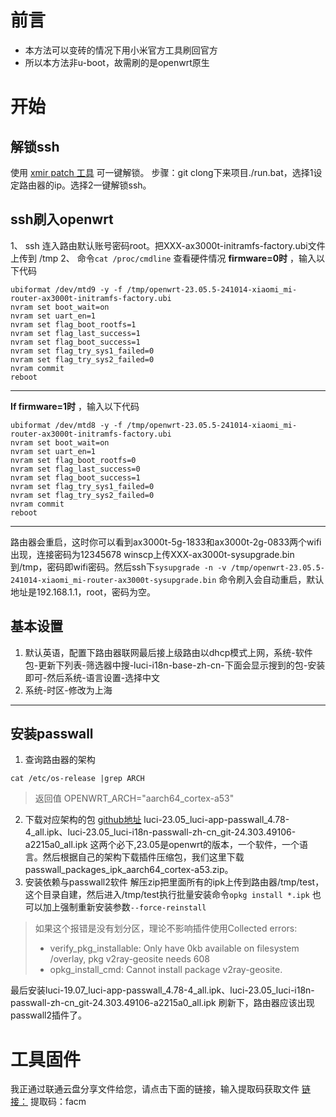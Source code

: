 # 前言 
- 本方法可以变砖的情况下用小米官方工具刷回官方
- 所以本方法非u-boot，故需刷的是openwrt原生

# 开始
## 解锁ssh
使用 [xmir patch 工具](https://github.com/openwrt-xiaomi/xmir-patcher) 可一键解锁。
步骤：git clong下来项目./run.bat，选择1设定路由器的ip。选择2一键解锁ssh。

## ssh刷入openwrt
1、 ssh 连入路由默认账号密码root。把XXX-ax3000t-initramfs-factory.ubi文件上传到 /tmp
2、 命令` cat /proc/cmdline ` 查看硬件情况
  **firmware=0时** ，输入以下代码
 ```
ubiformat /dev/mtd9 -y -f /tmp/openwrt-23.05.5-241014-xiaomi_mi-router-ax3000t-initramfs-factory.ubi
nvram set boot_wait=on
nvram set uart_en=1
nvram set flag_boot_rootfs=1
nvram set flag_last_success=1
nvram set flag_boot_success=1
nvram set flag_try_sys1_failed=0
nvram set flag_try_sys2_failed=0
nvram commit
reboot
```
---

**If firmware=1时** ，输入以下代码
```
ubiformat /dev/mtd8 -y -f /tmp/openwrt-23.05.5-241014-xiaomi_mi-router-ax3000t-initramfs-factory.ubi
nvram set boot_wait=on
nvram set uart_en=1
nvram set flag_boot_rootfs=0
nvram set flag_last_success=0
nvram set flag_boot_success=1
nvram set flag_try_sys1_failed=0
nvram set flag_try_sys2_failed=0
nvram commit
reboot
```
---
路由器会重启，这时你可以看到ax3000t-5g-1833和ax3000t-2g-0833两个wifi出现，连接密码为12345678
winscp上传XXX-ax3000t-sysupgrade.bin到/tmp，密码即wifi密码。然后ssh下` sysupgrade -n -v /tmp/openwrt-23.05.5-241014-xiaomi_mi-router-ax3000t-sysupgrade.bin ` 命令刷入会自动重启，默认地址是192.168.1.1，root，密码为空。
## 基本设置
1. 默认英语，配置下路由器联网最后接上级路由以dhcp模式上网，系统-软件包-更新下列表-筛选器中搜-luci-i18n-base-zh-cn-下面会显示搜到的包-安装即可-然后系统-语言设置-选择中文
2. 系统-时区-修改为上海
---
## 安装passwall
1. 查询路由器的架构
```
cat /etc/os-release |grep ARCH
```
> 返回值 OPENWRT_ARCH="aarch64_cortex-a53"
2. 下载对应架构的包
[github地址](https://github.com/xiaorouji/openwrt-passwall/releases)
luci-23.05_luci-app-passwall_4.78-4_all.ipk、luci-23.05_luci-i18n-passwall-zh-cn_git-24.303.49106-a2215a0_all.ipk 这两个必下,23.05是openwrt的版本，一个软件，一个语言。然后根据自己的架构下载插件压缩包，我们这里下载passwall_packages_ipk_aarch64_cortex-a53.zip。
3. 安装依赖与passwall2软件
解压zip把里面所有的ipk上传到路由器/tmp/test，这个目录自建，然后进入/tmp/test执行批量安装命令` opkg install *.ipk ` 也可以加上强制重新安装参数` --force-reinstall `
> 如果这个报错是没有划分区，理论不影响插件使用Collected errors:
> * verify_pkg_installable: Only have 0kb available on filesystem /overlay, pkg v2ray-geosite needs 608
> * opkg_install_cmd: Cannot install package v2ray-geosite.

最后安装luci-19.07_luci-app-passwall_4.78-4_all.ipk、luci-23.05_luci-i18n-passwall-zh-cn_git-24.303.49106-a2215a0_all.ipk
刷新下，路由器应该出现passwall2插件了。

# 工具固件
我正通过联通云盘分享文件给您，请点击下面的链接，输入提取码获取文件
[链接：](https://pan.wo.cn/s/1A0L4S20979)
提取码：facm